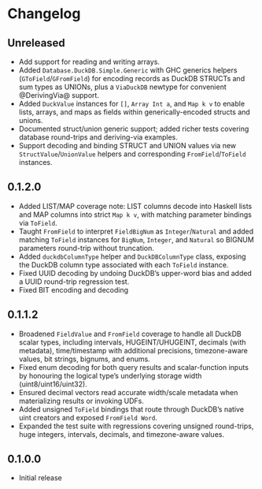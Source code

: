 # Changelog

## Unreleased
- Add support for reading and writing arrays.
- Added `Database.DuckDB.Simple.Generic` with GHC generics helpers (`GToField`/`GFromField`) for encoding records as DuckDB STRUCTs and sum types as UNIONs, plus a `ViaDuckDB` newtype for convenient @DerivingVia@ support.
- Added `DuckValue` instances for `[]`, `Array Int a`, and `Map k v` to enable lists, arrays, and maps as fields within generically-encoded structs and unions.
- Documented struct/union generic support; added richer tests covering database round-trips and deriving-via examples.
- Support decoding and binding STRUCT and UNION values via new `StructValue`/`UnionValue` helpers and corresponding `FromField`/`ToField` instances.

## 0.1.2.0
- Added LIST/MAP coverage note: LIST columns decode into Haskell lists and MAP columns into strict `Map k v`, with matching parameter bindings via `ToField`.
- Taught `FromField` to interpret `FieldBigNum` as `Integer`/`Natural` and added matching `ToField` instances for `BigNum`, `Integer`, and `Natural` so BIGNUM parameters round-trip without truncation.
- Added `duckdbColumnType` helper and `DuckDBColumnType` class, exposing the DuckDB column type associated with each `ToField` instance.
- Fixed UUID decoding by undoing DuckDB’s upper-word bias and added a UUID round-trip regression test.
- Fixed BIT encoding and decoding

## 0.1.1.2
- Broadened `FieldValue` and `FromField` coverage to handle all DuckDB scalar types, including intervals, HUGEINT/UHUGEINT, decimals (with metadata), time/timestamp with additional precisions, timezone-aware values, bit strings, bignums, and enums.
- Fixed enum decoding for both query results and scalar-function inputs by honouring the logical type’s underlying storage width (uint8/uint16/uint32).
- Ensured decimal vectors read accurate width/scale metadata when materializing results or invoking UDFs.
- Added unsigned `ToField` bindings that route through DuckDB’s native uint creators and exposed `FromField Word`.
- Expanded the test suite with regressions covering unsigned round-trips, huge integers, intervals, decimals, and timezone-aware values.

## 0.1.0.0
- Initial release
